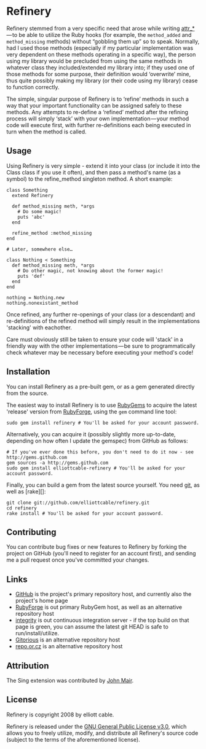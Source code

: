 Refinery
========
Refinery stemmed from a very specific need that arose while writing
[attr_*][] — to be able to utilize the Ruby hooks (for example, the
`method_added` and `method_missing` methods) without “gobbling them up” so to
speak. Normally, had I used those methods (especially if my particular
implementation was very dependent on these methods operating in a specific
way), the person using my library would be precluded from using the same
methods in whatever class they included/extended my library into; if they used
one of those methods for some purpose, their definition would ‘overwrite’ mine,
thus quite possibly making my library (or their code using my library) cease
to function correctly.

The simple, singular purpose of Refinery is to ‘refine’ methods in such a way
that your important functionality can be assigned safely to these methods.
Any attempts to re-define a ‘refined’ method after the refining process will
simply ‘stack’ with your own implementation — your method code will execute
first, with further re-definitions each being executed in turn when the method
is called.

[attr_*]: <http://by.elliottcable.name/attr_splat.xhtml> "elliottcable's attr_splat project"

Usage
-----
Using Refinery is very simple - extend it into your class (or include it into
the Class class if you use it often), and then pass a method's name (as a
symbol) to the refine_method singleton method. A short example:
    
    class Something
      extend Refinery
      
      def method_missing meth, *args
        # Do some magic!
        puts 'abc'
      end
      
      refine_method :method_missing
    end
    
    # Later, somewhere else…
    
    class Nothing < Something
      def method_missing meth, *args
        # Do other magic, not knowing about the former magic!
        puts 'def'
      end
    end
    
    nothing = Nothing.new
    nothing.nonexistant_method
    
Once refined, any further re-openings of your class (or a descendant) and
re-definitions of the refined method will simply result in the implementations
'stacking' with eachother.

Care must obviously still be taken to ensure your code will 'stack' in a
friendly way with the other implementations — be sure to programmatically
check whatever may be necessary before executing your method's code!

Installation
------------
You can install Refinery as a pre-built gem, or as a gem generated directly
from the source.

The easiest way to install Refinery is to use [RubyGems][] to acquire the
latest 'release' version from [RubyForge][], using the `gem` command line tool:

    sudo gem install refinery # You'll be asked for your account password.

Alternatively, you can acquire it (possibly slightly more up-to-date,
depending on how often I update the gemspec) from GitHub as follows:

    # If you've ever done this before, you don't need to do it now - see http://gems.github.com
    gem sources -a http://gems.github.com
    sudo gem install elliottcable-refinery # You'll be asked for your account password.
    
Finally, you can build a gem from the latest source yourself. You need [git][],
as well as [rake][]:

    git clone git://github.com/elliottcable/refinery.git
    cd refinery
    rake install # You'll be asked for your account password.

[RubyGems]: <http://rubyforge.org/projects/rubygems/> "RubyGems - Ruby package manager"
[RubyForge]: <http://rubyforge.org/projects/refinery/> "Refinery on RubyForge"
[git]: <http://git-scm.com/> "git - Fast Version Control System"

Contributing
------------
You can contribute bug fixes or new features to Refinery by forking the project
on GitHub (you'll need to register for an account first), and sending me a
pull request once you've committed your changes.

Links
-----
- [GitHub](http://github.com/elliottcable/refinery "Refinery on GitHub") is the
    project's primary repository host, and currently also the project's home
    page
- [RubyForge](http://rubyforge.org/projects/refinery "Refinery on RubyForge") is
    out primary RubyGem host, as well as an alternative repository host
- [integrity](http://integrit.yreality.net/refinery "Refinery on yreality's integrity server")
    is out continuous integration server - if the top build on that page is
    green, you can assume the latest git HEAD is safe to run/install/utilize.
- [Gitorious](http://gitorious.org/projects/refinery "Refinery on Gitorious") is
    an alternative repository host
- [repo.or.cz](http://repo.or.cz/w/refinery.git "Refinery on repo.or.cz") is
    an alternative repository host

Attribution
-----------
The Sing extension was contributed by [John Mair][banisterfiend].

[banisterfiend]: <http://banisterfiend.wordpress.com/> "Banisterfiend (John Mair)'s Weblog"

License
-------
Refinery is copyright 2008 by elliott cable.

Refinery is released under the [GNU General Public License v3.0][gpl], which
allows you to freely utilize, modify, and distribute all Refinery's source code
(subject to the terms of the aforementioned license).

[gpl]: <http://www.gnu.org/licenses/gpl.txt> "The GNU General Public License v3.0"
